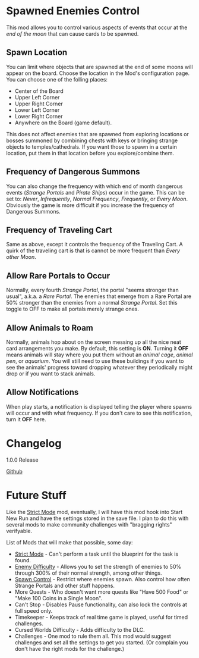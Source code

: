 # Spawned Enemies Control
This mod allows you to control various aspects of events that occur at the *end of the moon* that can cause cards to be spawned.

## Spawn Location
You can limit where objects that are spawned at the end of some moons will appear on the board.
Choose the location in the Mod's configuration page.
You can choose one of the folling places:
* Center of the Board
* Upper Left Corner
* Upper Right Corner
* Lower Left Corner
* Lower Right Corner
* Anywhere on the Board (game default).

This does not affect enemies that are spawned from exploring locations or bosses summoned by combining chests with keys
or bringing strange objects to temples/cathedrals. If you want those to spawn in a certain location,
put them in that location before you explore/combine them.

## Frequency of Dangerous Summons
You can also change the frequency with which end of month dangerous events (*Strange Portals* and *Pirate Ships*) occur in the game.
This can be set to: *Never*, *Infrequently*, *Normal Frequency*, *Frequently*, or *Every Moon*.
Obviously the game is more difficult if you increase the frequency of Dangerous Summons.

## Frequency of Traveling Cart
Same as above, except it controls the frequency of the Traveling Cart.
A quirk of the traveling cart is that is cannot be more frequent than *Every other Moon*.

## Allow Rare Portals to Occur
Normally, every fourth *Strange Portal*, the portal "seems stronger than usual", a.k.a. a *Rare Portal*.
The enemies that emerge from a Rare Portal are 50% stronger than the enemies from a normal *Strange Portal*.
Set this toggle to OFF to make all portals merely strange ones.

## Allow Animals to Roam
Normally, animals hop about on the screen messing up all the nice neat card arrangements you make.
By default, this setting is **ON**. Turning it **OFF** means animals will stay where you put them without an
*animal cage*, *animal pen*, or *aquarium*. You will still need to use these buildings if you want to see the
animals' progress toward dropping whatever they periodically might drop or if you want to stack animals.

## Allow Notifications
When play starts, a notification is displayed telling the player where spawns will occur and with what frequency.
If you don't care to see this notification, turn it **OFF** here.

# Changelog
1.0.0 Release

[Github](https://github.com/jmucchiello/stacklands-spawncontrol)

# Future Stuff

Like the [Strict Mode](https://steamcommunity.com/sharedfiles/filedetails/?id=3026405806) mod, eventually, I will have this mod hook
into Start New Run and have the settings stored in the save file. I plan to do this with several mods to make community challenges
with "bragging rights" verifyable.

List of Mods that will make that possible, some day:

* [Strict Mode](https://steamcommunity.com/sharedfiles/filedetails/?id=3026405806) - Can't perform a task until the blueprint for the task is found.
* [Enemy Difficulty](https://steamcommunity.com/sharedfiles/filedetails/?id=3044524742) - Allows you to set the strength of enemies to 50% through 300% of their normal strength, among other things.
* [Spawn Control](https://steamcommunity.com/sharedfiles/filedetails/?id=3044203151) - Restrict where enemies spawn. Also control how often Strange Portals and other stuff happens.
* More Quests - Who doesn't want more quests like "Have 500 Food" or "Make 100 Coins in a Single Moon".
* Can't Stop - Disables Pause functionality, can also lock the controls at full speed only.
* Timekeeper - Keeps track of real time game is played, useful for timed challenges.
* Cursed Worlds Difficulty - Adds difficulty to the DLC.
* Challenges - One mod to rule them all. This mod would suggest challenges and set all the settings to get you started. (Or complain you don't have the right mods for the challenge.)

